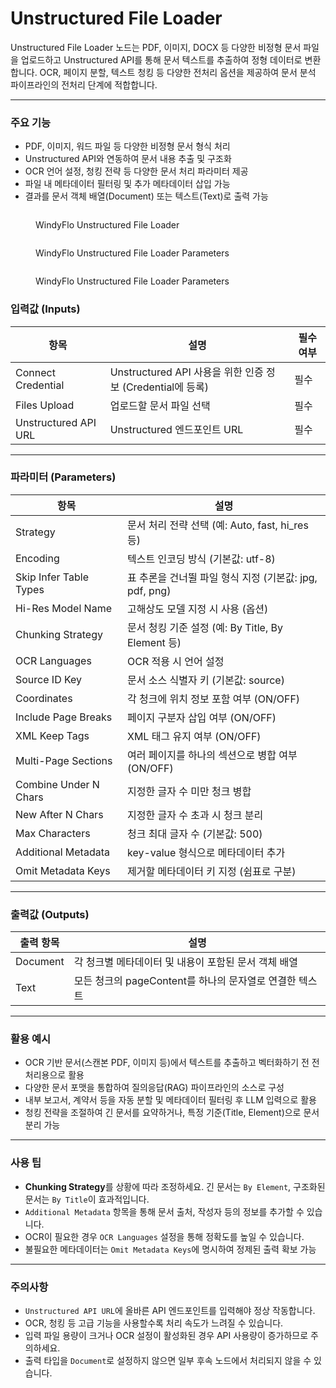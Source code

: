 # Unstructured File Loader

Unstructured File Loader 노드는 PDF, 이미지, DOCX 등 다양한 비정형 문서 파일을 업로드하고 Unstructured API를 통해 문서 텍스트를 추출하여 정형 데이터로 변환합니다. OCR, 페이지 분할, 텍스트 청킹 등 다양한 전처리 옵션을 제공하여 문서 분석 파이프라인의 전처리 단계에 적합합니다.

***

### 주요 기능

* PDF, 이미지, 워드 파일 등 다양한 비정형 문서 형식 처리
* Unstructured API와 연동하여 문서 내용 추출 및 구조화
* OCR 언어 설정, 청킹 전략 등 다양한 문서 처리 파라미터 제공
* 파일 내 메타데이터 필터링 및 추가 메타데이터 삽입 가능
* 결과를 문서 객체 배열(Document) 또는 텍스트(Text)로 출력 가능

<figure><img src="../../../.gitbook/assets/image (78).png" alt=""><figcaption><p>WindyFlo Unstructured File Loader</p></figcaption></figure>

<div><figure><img src="../../../.gitbook/assets/image (79).png" alt=""><figcaption><p>WindyFlo Unstructured File Loader Parameters</p></figcaption></figure> <figure><img src="../../../.gitbook/assets/image (80).png" alt=""><figcaption><p>WindyFlo Unstructured File Loader Parameters</p></figcaption></figure></div>

### 입력값 (Inputs)

| 항목                   | 설명                                             | 필수 여부 |
| -------------------- | ---------------------------------------------- | ----- |
| Connect Credential   | Unstructured API 사용을 위한 인증 정보 (Credential에 등록) | 필수    |
| Files Upload         | 업로드할 문서 파일 선택                                  | 필수    |
| Unstructured API URL | Unstructured 엔드포인트 URL                         | 필수    |

***

### 파라미터 (Parameters)

| 항목                     | 설명                                      |
| ---------------------- | --------------------------------------- |
| Strategy               | 문서 처리 전략 선택 (예: Auto, fast, hi\_res 등)  |
| Encoding               | 텍스트 인코딩 방식 (기본값: utf-8)                 |
| Skip Infer Table Types | 표 추론을 건너뛸 파일 형식 지정 (기본값: jpg, pdf, png) |
| Hi-Res Model Name      | 고해상도 모델 지정 시 사용 (옵션)                    |
| Chunking Strategy      | 문서 청킹 기준 설정 (예: By Title, By Element 등) |
| OCR Languages          | OCR 적용 시 언어 설정                          |
| Source ID Key          | 문서 소스 식별자 키 (기본값: source)               |
| Coordinates            | 각 청크에 위치 정보 포함 여부 (ON/OFF)              |
| Include Page Breaks    | 페이지 구분자 삽입 여부 (ON/OFF)                  |
| XML Keep Tags          | XML 태그 유지 여부 (ON/OFF)                   |
| Multi-Page Sections    | 여러 페이지를 하나의 섹션으로 병합 여부 (ON/OFF)         |
| Combine Under N Chars  | 지정한 글자 수 미만 청크 병합                       |
| New After N Chars      | 지정한 글자 수 초과 시 청크 분리                     |
| Max Characters         | 청크 최대 글자 수 (기본값: 500)                   |
| Additional Metadata    | key-value 형식으로 메타데이터 추가                 |
| Omit Metadata Keys     | 제거할 메타데이터 키 지정 (쉼표로 구분)                 |

***

### 출력값 (Outputs)

| 출력 항목    | 설명                                   |
| -------- | ------------------------------------ |
| Document | 각 청크별 메타데이터 및 내용이 포함된 문서 객체 배열       |
| Text     | 모든 청크의 pageContent를 하나의 문자열로 연결한 텍스트 |

***

### 활용 예시

* OCR 기반 문서(스캔본 PDF, 이미지 등)에서 텍스트를 추출하고 벡터화하기 전 전처리용으로 활용
* 다양한 문서 포맷을 통합하여 질의응답(RAG) 파이프라인의 소스로 구성
* 내부 보고서, 계약서 등을 자동 분할 및 메타데이터 필터링 후 LLM 입력으로 활용
* 청킹 전략을 조절하여 긴 문서를 요약하거나, 특정 기준(Title, Element)으로 문서 분리 가능

***

### 사용 팁

* **Chunking Strategy**를 상황에 따라 조정하세요. 긴 문서는 `By Element`, 구조화된 문서는 `By Title`이 효과적입니다.
* `Additional Metadata` 항목을 통해 문서 출처, 작성자 등의 정보를 추가할 수 있습니다.
* OCR이 필요한 경우 `OCR Languages` 설정을 통해 정확도를 높일 수 있습니다.
* 불필요한 메타데이터는 `Omit Metadata Keys`에 명시하여 정제된 출력 확보 가능

***

### 주의사항

* `Unstructured API URL`에 올바른 API 엔드포인트를 입력해야 정상 작동합니다.
* OCR, 청킹 등 고급 기능을 사용할수록 처리 속도가 느려질 수 있습니다.
* 입력 파일 용량이 크거나 OCR 설정이 활성화된 경우 API 사용량이 증가하므로 주의하세요.
* 출력 타입을 `Document`로 설정하지 않으면 일부 후속 노드에서 처리되지 않을 수 있습니다.
